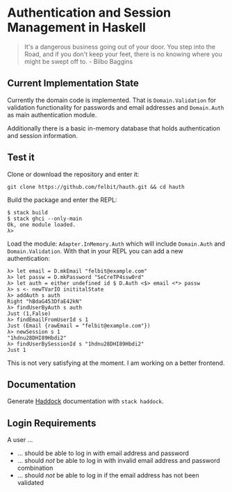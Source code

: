 # Authentication and Session Management in Haskell

> It's a dangerous business going out of your door. You step into the Road, and if you don't keep your feet, there is no knowing where you might be swept off to. - Bilbo Baggins

## Current Implementation State

Currently the domain code is implemented. That is `Domain.Validation` for validation
functionality for passwords and email addresses and `Domain.Auth` as main
authentication module.

Additionally there is a basic in-memory database that holds authentication and session
information.

## Test it

Clone or download the repository and enter it:

```
git clone https://github.com/felbit/hauth.git && cd hauth
```

Build the package and enter the REPL:

```
$ stack build
$ stack ghci --only-main
Ok, one module loaded.
λ>
```

Load the module: `Adapter.InMemory.Auth` which will include `Domain.Auth` and
`Domain.Validation`. With that in your REPL you can add a new authentication:

```
λ> let email = D.mkEmail "felbit@example.com"
λ> let passw = D.mkPassword "SeCreTP4ssw0rd"
λ> let auth = either undefined id $ D.Auth <$> email <*> passw
λ> s <- newTVarIO inititalState
λ> addAuth s auth
Right "hBdaG453DfaE42kN"
λ> findUserByAuth s auth
Just (1,False)
λ> findEmailFromUserId s 1
Just (Email {rawEmail = "felbit@example.com"})
λ> newSession s 1
"1hdnu28DHI89Hbdi2"
λ> findUserBySessionId s "1hdnu28DHI89Hbdi2"
Just 1
```

This is not very satisfying at the moment. I am working on a better frontend.

## Documentation

Generate [Haddock](https://www.haskell.org/haddock) documentation with `stack haddock`.

## Login Requirements

A user ...
* ... should be able to log in with email address and password
* ... should *not* be able to log in with invalid email address and password combination
* ... should *not* be able to log in if the email address has not been validated
